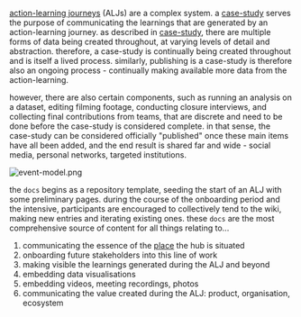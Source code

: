 [action-learning journeys](/patterns/action-learning%20journeys.md) (ALJs) are a complex system. a [case-study](patterns/case-study.md) serves the purpose of communicating the learnings that are generated by an action-learning journey. as described in [case-study](patterns/case-study.md), there are multiple forms of data being created throughout, at varying levels of detail and abstraction. therefore, a case-study is continually being created throughout and is itself a lived process. similarly, publishing is a case-study is therefore also an ongoing process - continually making available more data from the action-learning.

however, there are also certain components, such as running an analysis on a dataset, editing filming footage, conducting closure interviews, and collecting final contributions from teams, that are discrete and need to be done before the case-study is considered complete. in that sense, the case-study can be considered officially "published" once these main items have all been added, and the end result is shared far and wide - social media, personal networks, targeted institutions. 

![event-model.png](/event-model.png)

the `docs` begins as a repository template, seeding the start of an ALJ with some preliminary pages. during the course of the onboarding period and the intensive, participants are encouraged to collectively tend to the wiki, making new entries and iterating existing ones. these `docs` are the most comprehensive source of content for all things relating to... 

1. communicating the essence of the [place](/glossary/Place.md) the hub is situated 
2. onboarding future stakeholders into this line of work
3. making visible the learnings generated during the ALJ and beyond
4. embedding data visualisations
5. embedding videos, meeting recordings, photos
6. communicating the value created during the ALJ: product, organisation, ecosystem

[^1]: Maggie Appleton, [Digital gardening](https://maggieappleton.com/garden-history).

